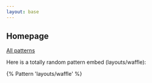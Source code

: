 ```yaml
---
layout: base
---
```


## Homepage

<p><a href="/patterns">All patterns</a></p>

<p>Here is a totally random pattern embed (layouts/waffle):</p>

{% Pattern 'layouts/waffle' %}
